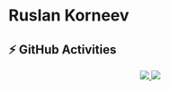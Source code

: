 # Ruslan Korneev

## ⚡ GitHub Activities

<p align="center">
  <a href="https://skillicons.dev">
    <img src="https://github-readme-stats.vercel.app/api?username=ruslan-korneev&layout=compact&hide_border=true&hide_title=true&count_private=true&include_all_commits=true&show_icons=true&bg_color=00000000&text_color=c3c6ce&icon_color=4e64f7" />
  </a>
<a href="https://github.com/ruslan-korneev/?tab=repositories">
  <img src="https://github-readme-stats.vercel.app/api/top-langs/?username=ruslan-korneev&layout=compact&hide_border=true&hide_title=true&count_private=true&include_all_commits=true&show_icons=true&bg_color=00000000&text_color=c3c6ce&icon_color=4e64f7&hide=html,css" />
</a>
<!--   <a>
    <img src="https://github-readme-streak-stats.herokuapp.com?user=ruslan-korneev&theme=tokyonight-duo&hide_border=true&date_format=M%20j%5B%2C%20Y%5D" alt="mystreak"/>
  </a> -->
</p>
